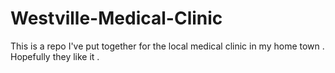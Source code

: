 # Westville-Medical-Clinic
This is a repo I've put together for the local medical clinic in my home town . Hopefully they like it .

